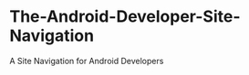 The-Android-Developer-Site-Navigation
=====================================

A Site Navigation for Android Developers
